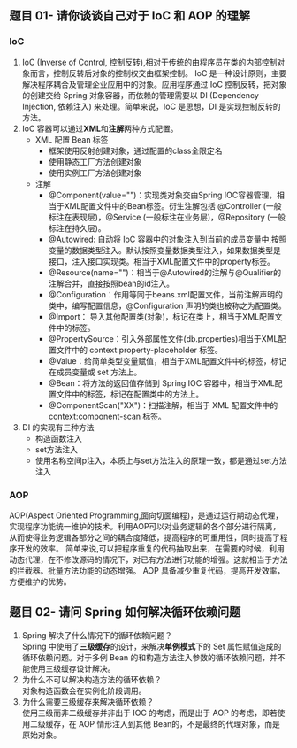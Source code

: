 ## 题目 01- 请你谈谈自己对于 IoC 和 AOP 的理解
### IoC
 1. IoC (Inverse of Control, 控制反转),相对于传统的由程序员在类的内部控制对象而言，控制反转后对象的控制权交由框架控制。 IoC 是一种设计原则，主要解决程序耦合及管理企业应用中的对象。应用程序通过 IoC 控制反转，把对象的创建交给 Spring 对象容器，而依赖的管理需要以 DI (Dependency Injection, 依赖注入) 来处理。简单来说，IoC 是思想，DI 是实现控制反转的方法。
 2. IoC 容器可以通过**XML**和**注解**两种方式配置。
	- XML 配置 Bean 标签
		- 框架使用反射创建对象，通过配置的class全限定名
		-	使用静态工厂方法创建对象
		-	使用实例工厂方法创建对象
	- 注解
		- @Component(value="")：实现类对象交由Spring IOC容器管理，相当于XML配置文件中的Bean标签。衍生注解包括 @Controller (一般标注在表现层)，@Service (一般标注在业务层)，@Repository (一般标注在持久层)。
		- @Autowired: 自动将 IoC 容器中的对象注入到当前的成员变量中,按照变量的数据类型注入。默认按照变量数据类型注入，如果数据类型是接口，注入接口实现类。相当于XML配置文件中的property标签。
		- @Resource(name="")：相当于@Autowired的注解与@Qualifier的注解合并，直接按照bean的id注入。
		- @Configuration：作用等同于beans.xml配置文件，当前注解声明的类中，编写配置信息，@Configuration 声明的类也被称之为配置类。
		- @Import： 导入其他配置类(对象)，标记在类上，相当于XML配置文件中的标签。
		- @PropertySource：引入外部属性文件(db.properties)相当于XML配置文件中的 context:property-placeholder 标签。
		- @Value：给简单类型变量赋值，相当于XML配置文件中的标签，标记在成员变量或 set 方法上。
		- @Bean：将方法的返回值存储到 Spring IOC 容器中，相当于XML配置文件中的标签，标记在配置类中的方法上。
		- @ComponentScan("XX")：扫描注解，相当于 XML 配置文件中的 context:component-scan 标签。
3. DI 的实现有三种方法
	- 构造函数注入
	- set方法注入
	- 使用名称空间p注入，本质上与set方法注入的原理一致，都是通过set方法注入
### AOP
AOP(Aspect Oriented Programming,面向切面编程)，是通过运行期动态代理，实现程序功能统一维护的技术。利用AOP可以对业务逻辑的各个部分进行隔离，从而使得业务逻辑各部分之间的耦合度降低，提高程序的可重用性，同时提高了程序开发的效率。
简单来说,可以把程序重复的代码抽取出来，在需要的时候，利用动态代理，在不修改源码的情况下，对已有方法进行功能的增强。这就相当于方法的拦截器。批量方法功能的动态增强。 AOP 具备减少重复代码，提高开发效率，方便维护的优势。

## 题目 02- 请问 Spring 如何解决循环依赖问题
1. Spring 解决了什么情况下的循环依赖问题？  
Spring 中使用了**三级缓存**的设计，来解决**单例模式**下的 Set 属性赋值造成的循环依赖问题。对于多例 Bean 的和构造方法注入参数的循环依赖问题，并不能使用三级缓存设计解决。
2. 为什么不可以解决构造方法的循环依赖？  
对象构造函数会在实例化阶段调用。
3. 为什么需要三级缓存来解决循环依赖？  
使用三级而非二级缓存并非出于 IOC 的考虑，而是出于 AOP 的考虑，即若使用二级缓存，在 AOP 情形注入到其他 Bean的，不是最终的代理对象，而是原始对象。
